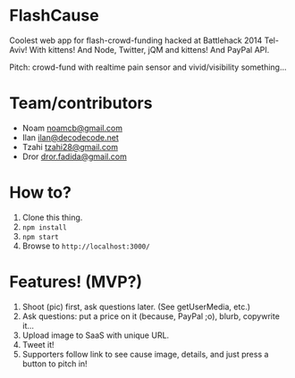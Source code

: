 FlashCause
==========

Coolest web app for flash-crowd-funding hacked at Battlehack 2014 Tel-Aviv! With kittens! And Node, Twitter, jQM and kittens! And PayPal API.

Pitch: crowd-fund with realtime pain sensor and vivid/visibility something...

# Team/contributors

- Noam <noamcb@gmail.com>
- Ilan <ilan@decodecode.net>
- Tzahi <tzahi28@gmail.com>
- Dror <dror.fadida@gmail.com>

# How to?

1. Clone this thing.
2. `npm install`
3. `npm start`
4. Browse to `http://localhost:3000/`

# Features! (MVP?)

1. Shoot (pic) first, ask questions later.  (See getUserMedia, etc.)
2. Ask questions: put a price on it (because, PayPal ;o), blurb, copywrite it...
3. Upload image to SaaS with unique URL.
3. Tweet it!
4. Supporters follow link to see cause image, details, and just press a button to pitch in!
